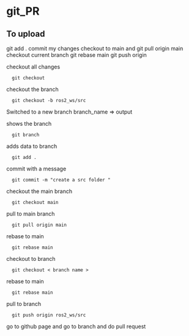 # git_PR

## To upload
git add .
commit my changes
checkout to main and git pull origin main
checkout current branch
git rebase main
git push origin <current branch>



checkout all changes

      git checkout 

checkout the branch

      git checkout -b ros2_ws/src

Switched to a new branch branch_name	=> output

shows the branch 

      git branch

adds data to branch

      git add .

commit with a message

      git commit -m "create a src folder "

checkout the main branch

      git checkout main

pull to main branch

      git pull origin main

rebase to main

      git rebase main

checkout to branch

      git checkout < branch name >

rebase to main

      git rebase main

pull to branch

      git push origin ros2_ws/src



go to github page and go to branch and do pull request

